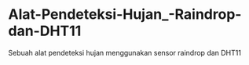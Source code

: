 # Alat-Pendeteksi-Hujan_-Raindrop-dan-DHT11
Sebuah alat pendeteksi hujan menggunakan sensor raindrop dan DHT11
